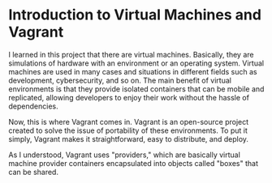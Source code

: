 # Introduction to Virtual Machines and Vagrant
I learned in this project that there are virtual machines.
Basically, they are simulations of hardware with an environment or an operating system.
Virtual machines are used in many cases and situations in different fields such as development, cybersecurity, and so on.
The main benefit of virtual environments is that they provide isolated containers that can be mobile and replicated, allowing 
developers to enjoy their work without the hassle of dependencies.

Now, this is where Vagrant comes in.
Vagrant is an open-source project created to solve the issue of portability of these environments.
To put it simply, Vagrant makes it straightforward, easy to distribute, and deploy.

As I understood, Vagrant uses "providers," which are basically virtual machine provider containers encapsulated into objects called "boxes" that can be shared.
